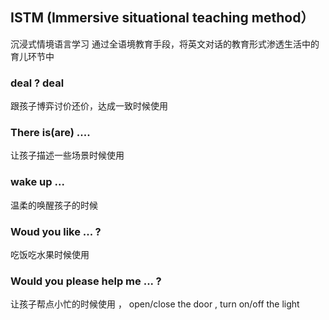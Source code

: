 ## ISTM (Immersive situational teaching method）
沉浸式情境语言学习
通过全语境教育手段，将英文对话的教育形式渗透生活中的育儿环节中

### deal ?  deal
跟孩子博弈讨价还价，达成一致时候使用    
### There is(are) ....
让孩子描述一些场景时候使用 
### wake up ...
温柔的唤醒孩子的时候
### Woud you like ... ?
吃饭吃水果时候使用
### Would you please help me ... ?
让孩子帮点小忙的时候使用 ， open/close the door  , turn on/off the light  


